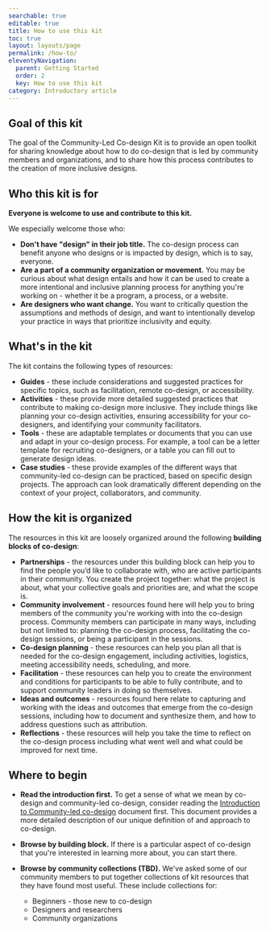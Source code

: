 ```yaml
---
searchable: true
editable: true
title: How to use this kit
toc: true
layout: layouts/page
permalink: /how-to/
eleventyNavigation:
  parent: Getting Started
  order: 2
  key: How to use this kit
category: Introductory article
---
```

## Goal of this kit

The goal of the Community-Led Co-design Kit is to provide an open toolkit for sharing knowledge about how to do co-design that is led by community members and organizations, and to share how this process contributes to the creation
of more inclusive designs.

## Who this kit is for

**Everyone is welcome to use and contribute to this kit.**

We especially welcome those who:

* **Don't have "design" in their job title.** The co-design process can benefit anyone who designs or is impacted by
  design, which is to say, everyone.
* **Are a part of a community organization or movement.** You may be curious about what design entails and how it can be
  used to create a more intentional and inclusive planning process for anything you're working on - whether it be a
  program, a process, or a website.
* **Are designers who want change.** You want to critically question the assumptions and methods of design, and want to
  intentionally develop your practice in ways that prioritize inclusivity and equity.

## What's in the kit

The kit contains the following types of resources:

* **Guides** - these include considerations and suggested practices for specific topics, such as facilitation, remote
  co-design, or accessibility.
* **Activities** - these provide more detailed suggested practices that contribute to making co-design more inclusive.
  They include things like planning your co-design activities, ensuring accessibility for your co-designers, and
  identifying your community facilitators.
* **Tools** - these are adaptable templates or documents that you can use and adapt in your co-design process. For
  example, a tool can be a letter template for recruiting co-designers, or a table you can fill out to generate design
  ideas.
* **Case studies** - these provide examples of the different ways that community-led co-design can be practiced, based
  on specific design projects. The approach can look dramatically different depending on the context of your project,
  collaborators, and community.

## How the kit is organized

The resources in this kit are loosely organized around the following **building blocks of co-design**:

* **Partnerships** - the resources under this building block can help you to find the people you’d like to collaborate
  with, who are active participants in their community. You create the project together: what the project is about, what
  your collective goals and priorities are, and what the scope is.
* **Community involvement** - resources found here will help you to bring members of the community you're working with
  into the co-design process. Community members can participate in many ways, including but not limited to: planning the
  co-design process, facilitating the co-design sessions, or being a participant in the sessions.
* **Co-design planning** - these resources can help you plan all that is needed for the co-design engagement, including
  activities, logistics, meeting accessibility needs, scheduling, and more.
* **Facilitation** - these resources can help you to create the environment and conditions for participants to be able
  to fully contribute, and to support community leaders in doing so themselves.
* **Ideas and outcomes** - resources found here relate to capturing and working with the ideas and outcomes that emerge
  from the co-design sessions, including how to document and synthesize them, and how to address questions such as
  attribution.
* **Reflections** - these resources will help you take the time to reflect on the co-design process including what went
  well and what could be improved for next time.

## Where to begin

* **Read the introduction first.** To get a sense of what we mean by co-design and community-led co-design, consider
  reading the [Introduction to Community-led co-design](/introduction/) document first. This document provides a more
  detailed description of our unique definition of and approach to co-design.
* **Browse by building block.** If there is a particular aspect of co-design that you're interested in learning more
  about, you can start there.
* **Browse by community collections (TBD).** We've asked some of our community members to put together collections of
  kit resources that they have found most useful. These include collections for:

  * Beginners - those new to co-design
  * Designers and researchers
  * Community organizations
